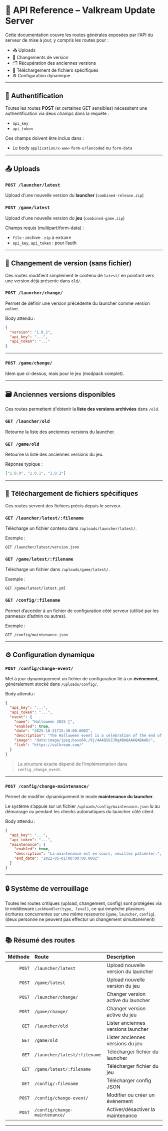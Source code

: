 # 📘 API Reference – Valkream Update Server

Cette documentation couvre les routes générales exposées par l'API du serveur de mise à jour, y compris les routes pour :

- 📥 Uploads
- 🧩 Changements de version
- 🗂️ Récupération des anciennes versions
- 📄 Téléchargement de fichiers spécifiques
- ⚙️ Configuration dynamique

---

## 🔐 Authentification

Toutes les routes **POST** (et certaines GET sensibles) nécessitent une authentification via deux champs dans la requête :

- `api_key`
- `api_token`

Ces champs doivent être inclus dans :

- Le body `application/x-www-form-urlencoded` ou `form-data`

---

## 📤 Uploads

### `POST /launcher/latest`

Upload d'une nouvelle version du **launcher** (`combined-release.zip`)

### `POST /game/latest`

Upload d'une nouvelle version du **jeu** (`combined-game.zip`)

Champs requis (multipart/form-data) :

- `file` : archive `.zip` à extraire
- `api_key`, `api_token` : pour l’auth

---

## 🔁 Changement de version (sans fichier)

Ces routes modifient simplement le contenu de `latest/` en pointant vers une version déjà présente dans `old/`.

### `POST /launcher/change/`

Permet de définir une version précédente du launcher comme version active.

Body attendu :

```json
{
  "version": "1.0.2",
  "api_key": "...",
  "api_token": "..."
}
```

---

### `POST /game/change/`

Idem que ci-dessus, mais pour le jeu (modpack complet).

---

## 🗃️ Anciennes versions disponibles

Ces routes permettent d'obtenir la **liste des versions archivées** dans `/old`.

### `GET /launcher/old`

Retourne la liste des anciennes versions du launcher.

### `GET /game/old`

Retourne la liste des anciennes versions du jeu.

Réponse typique :

```json
["1.0.0", "1.0.1", "1.0.2"]
```

---

## 📄 Téléchargement de fichiers spécifiques

Ces routes servent des fichiers précis depuis le serveur.

### `GET /launcher/latest/:filename`

Télécharge un fichier contenu dans `/uploads/launcher/latest/`.

Exemple :

```
GET /launcher/latest/version.json
```

### `GET /game/latest/:filename`

Télécharge un fichier dans `/uploads/game/latest/`.

Exemple :

```
GET /game/latest/latest.yml
```

### `GET /config/:filename`

Permet d’accéder à un fichier de configuration côté serveur (utilisé par les panneaux d’admin ou autres).

Exemple :

```
GET /config/maintenance.json
```

---

## ⚙️ Configuration dynamique

### `POST /config/change-event/`

Met à jour dynamiquement un fichier de configuration lié à un **événement**, généralement stocké dans `/uploads/config/`.

Body attendu :

```json
{
  "api_key": "...",
  "api_token": "...",
  "event": {
    "name": "Halloween 2025 🎃",
    "enabled": true,
    "date": "2025-10-31T15:30:00.000Z",
    "description": "The Halloween event is a celebration of the end of the year. It is typically marked by a costume contest, a haunted house, and a parade. The event is typically held in October or November.",
    "image": "data:image/jpeg;base64,/9j/4AAQSkZJRgABAQAAAQABAAD/",
    "link": "https://valkream.com/"
  }
}
```

> La structure exacte dépend de l’implémentation dans `config_change_event`.

---

### `POST /config/change-maintenance/`

Permet de modifier dynamiquement le mode **maintenance du launcher**.

Le système s’appuie sur un fichier `/uploads/config/maintenance.json` lu au démarrage ou pendant les checks automatiques du launcher côté client.

Body attendu :

```json
{
  "api_key": "...",
  "api_token": "...",
  "maintenance": {
    "enabled": true,
    "description": "La maintenance est en cours, veuillez patienter.",
    "end_date": "2022-05-01T00:00:00.000Z"
  }
}
```

---

## 🔒 Système de verrouillage

Toutes les routes critiques (upload, changement, config) sont protégées via le middleware `LockHandler(type, level)`, ce qui empêche plusieurs écritures concurrentes sur une même ressource (`game`, `launcher`, `config`). (deux personne ne peuvent pas effectur un changement simultanément)

---

## 📚 Résumé des routes

| Méthode | Route                         | Description                         |
| ------: | :---------------------------- | :---------------------------------- |
|  `POST` | `/launcher/latest`            | Upload nouvelle version du launcher |
|  `POST` | `/game/latest`                | Upload nouvelle version du jeu      |
|  `POST` | `/launcher/change/`           | Changer version active du launcher  |
|  `POST` | `/game/change/`               | Changer version active du jeu       |
|   `GET` | `/launcher/old`               | Lister anciennes versions launcher  |
|   `GET` | `/game/old`                   | Lister anciennes versions du jeu    |
|   `GET` | `/launcher/latest/:filename`  | Télécharger fichier du launcher     |
|   `GET` | `/game/latest/:filename`      | Télécharger fichier du jeu          |
|   `GET` | `/config/:filename`           | Télécharger config JSON             |
|  `POST` | `/config/change-event/`       | Modifier ou créer un événement      |
|  `POST` | `/config/change-maintenance/` | Activer/désactiver la maintenance   |

---
